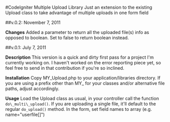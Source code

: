 #CodeIgniter Multiple Upload Library
Just an extension to the existing Upload class to take advantage of multiple uploads in one form field

##v.0.2: November 7, 2011

__Changes__
Added a parameter to return all the uploaded file(s) info as opposed to boolean. Set to false to return boolean instead.

##v.0.1: July 7, 2011

__Description__
This version is a quick and dirty first pass for a project I'm currently working on. I haven't worked on the error reporting piece yet, so feel free to send in that contribution if you're so inclined.

__Installation__
Copy MY\_Upload.php to your application/libraries directory.
If you are using a prefix other than MY\_ for your classes and/or alternative file paths, adjust accordingly.

__Usage__
Load the Upload class as usual, in your controller call the function `do\_multi\_upload()`. If you are uploading a single file, it'll default to the regular `do_upload()` method. 
In the form, set field names to array (e.g. name="userfile[]")

